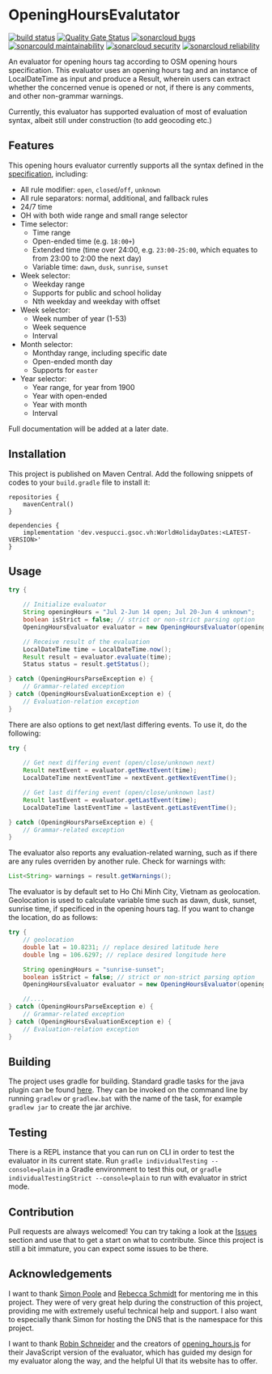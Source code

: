 # **OpeningHoursEvalutator** #

[![build status](https://github.com/goodudetheboy/OpeningHoursEvaluator/actions/workflows/gradle.yml/badge.svg)](https://github.com/goodudetheboy/OpeningHoursEvaluator/actions)
[![Quality Gate Status](https://sonarcloud.io/api/project_badges/measure?project=goodudetheboy_OpeningHoursEvaluator&metric=alert_status)](https://sonarcloud.io/dashboard?id=goodudetheboy_OpeningHoursEvaluator)
[![sonarcloud bugs](https://sonarcloud.io/api/project_badges/measure?project=goodudetheboy_OpeningHoursEvaluator&metric=bugs)](https://sonarcloud.io/component_measures?id=goodudetheboy_OpeningHoursEvaluator&metric=bugs)
[![sonarcould maintainability](https://sonarcloud.io/api/project_badges/measure?project=goodudetheboy_OpeningHoursEvaluator&metric=sqale_rating)](https://sonarcloud.io/component_measures?id=goodudetheboy_OpeningHoursEvaluator&metric=Maintainability)
[![sonarcloud security](https://sonarcloud.io/api/project_badges/measure?project=goodudetheboy_OpeningHoursEvaluator&metric=security_rating)](https://sonarcloud.io/component_measures?id=goodudetheboy_OpeningHoursEvaluator&metric=Security)
[![sonarcloud reliability](https://sonarcloud.io/api/project_badges/measure?project=goodudetheboy_OpeningHoursEvaluator&metric=reliability_rating)](https://sonarcloud.io/component_measures?id=goodudetheboy_OpeningHoursEvaluator&metric=Reliability)

An evaluator for opening hours tag according to OSM opening hours specification. This evaluator uses an opening hours tag and an instance of LocalDateTime as input and produce a Result, wherein users can extract whether the concerned venue is opened or not, if there is any comments, and other non-grammar warnings.

Currently, this evaluator has supported evaluation of most of evaluation syntax, albeit still under construction (to add geocoding etc.)

## Features ##

This opening hours evaluator currently supports all the syntax defined in the [specification](https://wiki.openstreetmap.org/wiki/Key:opening_hours/specification), including:

- All rule modifier: `open`, `closed`/`off`, `unknown`
- All rule separators: normal, additional, and fallback rules
- 24/7 time
- OH with both wide range and small range selector
- Time selector:
  - Time range
  - Open-ended time (e.g. `18:00+`)
  - Extended time (time over 24:00, e.g. `23:00-25:00`, which equates to from 23:00 to 2:00 the next day)
  - Variable time: `dawn`, `dusk`, `sunrise`, `sunset`
- Week selector:
  - Weekday range
  - Supports for public and school holiday
  - Nth weekday and weekday with offset
- Week selector:
  - Week number of year (1-53)
  - Week sequence
  - Interval
- Month selector:
  - Monthday range, including specific date
  - Open-ended month day
  - Supports for `easter`
- Year selector:
  - Year range, for year from 1900
  - Year with open-ended
  - Year with month
  - Interval

Full documentation will be added at a later date.

## Installation ##

This project is published on Maven Central. Add the following snippets of codes to your `build.gradle` file to install it:

```
repositories {
    mavenCentral()
}
```

```
dependencies {
    implementation 'dev.vespucci.gsoc.vh:WorldHolidayDates:<LATEST-VERSION>'
}
```

## Usage ##

``` java
try {

    // Initialize evaluator
    String openingHours = "Jul 2-Jun 14 open; Jul 20-Jun 4 unknown";
    boolean isStrict = false; // strict or non-strict parsing option
    OpeningHoursEvaluator evaluator = new OpeningHoursEvaluator(openingHours, isStrict);

    // Receive result of the evaluation
    LocalDateTime time = LocalDateTime.now();
    Result result = evaluator.evaluate(time);
    Status status = result.getStatus();

} catch (OpeningHoursParseException e) {
    // Grammar-related exception
} catch (OpeningHoursEvaluationException e) {
    // Evaluation-relation exception
}
```

There are also options to get next/last differing events. To use it, do the following:

```java
try {
    
    // Get next differing event (open/close/unknown next)
    Result nextEvent = evaluator.getNextEvent(time);
    LocalDateTime nextEventTime = nextEvent.getNextEventTime();

    // Get last differing event (open/close/unknown last)
    Result lastEvent = evaluator.getLastEvent(time);
    LocalDateTime lastEventTime = lastEvent.getLastEventTime();

} catch (OpeningHoursParseException e) {
    // Grammar-related exception
}
```

The evaluator also reports any evaluation-related warning, such as if there are any rules overriden by another rule. Check for warnings with:

```java
List<String> warnings = result.getWarnings();
```

The evaluator is by default set to Ho Chi Minh City, Vietnam as geolocation. Geolocation is used to calculate variable time such as dawn, dusk, sunset, sunrise time, if specificed in the opening hours tag. If you want to change the location, do as follows:

``` java
try {
    // geolocation
    double lat = 10.8231; // replace desired latitude here
    double lng = 106.6297; // replace desired longitude here

    String openingHours = "sunrise-sunset";
    boolean isStrict = false; // strict or non-strict parsing option
    OpeningHoursEvaluator evaluator = new OpeningHoursEvaluator(openingHours, isStrict, lat, lng);

    //....
} catch (OpeningHoursParseException e) {
    // Grammar-related exception
} catch (OpeningHoursEvaluationException e) {
    // Evaluation-relation exception
}
```

## Building ##

The project uses gradle for building. Standard gradle tasks for the java plugin can be found [here](https://docs.gradle.org/current/userguide/java_plugin.html). They can be invoked on the command line by running `gradlew` or `gradlew.bat` with the name of the task, for example `gradlew jar` to create the jar archive.

## Testing ##

There is a REPL instance that you can run on CLI in order to test the evaluator in its current state. Run `gradle individualTesting --console=plain` in a Gradle environment  to test this out, or `gradle individualTestingStrict --console=plain` to run with evaluator in strict mode.

## Contribution ##

Pull requests are always welcomed! You can try taking a look at the [Issues](https://github.com/goodudetheboy/OpeningHoursEvaluator/issues) section and use that to get a start on what to contribute. Since this project is still a bit immature, you can expect some issues to be there.

## Acknowledgements ##

I want to thank [Simon Poole](https://github.com/simonpoole) and [Rebecca Schmidt](https://github.com/rebeccasc) for mentoring me in this project. They were of very great help during the construction of this project, providing me with extremely useful technical help and support. I also want to especially thank Simon for hosting the DNS that is the namespace for this project.

I want to thank [Robin Schneider](https://github.com/ypid) and the creators of [opening_hours.js](https://github.com/opening-hours/opening_hours.js) for their JavaScript version of the evaluator, which has guided my design for my evaluator along the way, and the helpful UI that its website has to offer.
